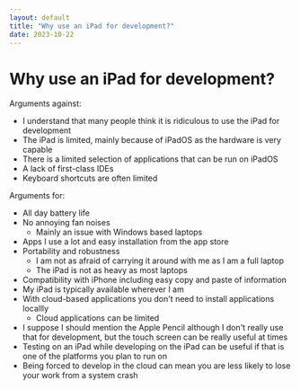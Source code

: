 ```yaml
---
layout: default
title: "Why use an iPad for development?"
date: 2023-10-22
---
```


# Why use an iPad for development?

Arguments against:
- I understand that many people think it is ridiculous to use the iPad for development
- The iPad is limited, mainly because of iPadOS as the hardware is very capable
- There is a limited selection of applications that can be run on iPadOS
- A lack of first-class IDEs
- Keyboard shortcuts are often limited

Arguments for:
- All day battery life
- No annoying fan noises
    - Mainly an issue with Windows based laptops
- Apps I use a lot and easy installation from the app store
- Portability and robustness
    - I am not as afraid of carrying it around with me as I am a full laptop
    - The iPad is not as heavy as most laptops
- Compatibility with iPhone including easy copy and paste of information
- My iPad is typically available wherever I am
- With cloud-based applications you don't need to install applications locallly
    - Cloud applications can be limited
- I suppose I should mention the Apple Pencil although I don't really use that for development, but the touch screen can be really useful at times
- Testing on an iPad while developing on the iPad can be useful if that is one of the platforms you plan to run on
- Being forced to develop in the cloud can mean you are less likely to lose your work from a system crash
